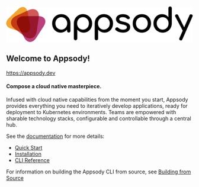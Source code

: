 ![](https://raw.githubusercontent.com/appsody/website/master/src/images/appsody_full_logo.svg?sanitize=true)


## Welcome to Appsody!
<https://appsody.dev>

#### Compose a cloud native masterpiece.

Infused with cloud native capabilities from the moment you start, Appsody provides everything you need to iteratively develop applications, ready for deployment to Kubernetes environments. Teams are empowered with sharable technology stacks, configurable and controllable through a central hub.

See the [documentation](https://appsody.dev/docs) for more details:
* [Quick Start](https://appsody.dev/docs/getting-started/quick-start)
* [Installation](https://appsody.dev/docs/getting-started/installation)
* [CLI Reference](https://appsody.dev/docs/using-appsody/cli-commands)



For information on building the Appsody CLI from source, see [Building from Source](build.md)